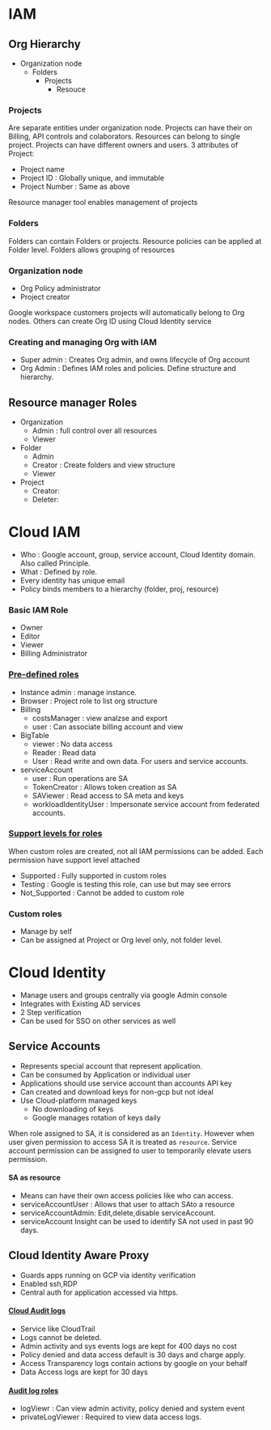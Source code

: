 # IAM

## Org Hierarchy
- Organization node
  - Folders
    - Projects
      - Resouce

### Projects
Are separate entities under organization node. Projects can have their on Billing, API controls and colaborators. Resources can belong to single project. Projects can have different owners and users. 
3 attributes of Project:

- Project name
-  Project ID    : Globally unique, and immutable
- Project Number : Same as above

Resource manager tool enables management of projects

### Folders
Folders can contain Folders or projects. Resource policies can be applied at Folder level.  Folders allows grouping of resources

### Organization node
- Org Policy administrator
- Project creator

Google workspace customers projects will automatically belong to Org nodes. Others can create Org ID using Cloud Identity service 

### Creating and managing Org with IAM
- Super admin : Creates Org admin, and owns lifecycle of Org account
- Org Admin : Defines IAM roles and policies. Define structure and hierarchy.

## Resource manager Roles

- Organization
    - Admin : full control over all resources
    - Viewer 
- Folder
    - Admin
    - Creator : Create folders and view structure
    - Viewer
- Project
    - Creator:
    - Deleter:

# Cloud IAM
- Who : Google account, group, service account, Cloud Identity domain. Also called Principle.
- What : Defined by role.
- Every identity has unique email
- Policy binds members to a hierarchy (folder, proj, resource)

### Basic IAM Role
- Owner
- Editor
- Viewer
- Billing Administrator

### [Pre-defined roles](https://cloud.google.com/iam/docs/understanding-roles)

- Instance admin : manage instance. 
- Browser : Project role to list org structure
- Billing
    - costsManager : view analzse and export
    - user : Can associate billing account and view
- BigTable
    - viewer  : No data access
    - Reader  : Read data
    - User    : Read write and own data. For users and service accounts.
- serviceAccount
    - user : Run operations are SA
    - TokenCreator  : Allows token creation as SA
    - SAViewer : Read access to SA meta and keys
    - workloadIdentityUser : Impersonate service account from federated accounts.

### [Support levels for roles](https://cloud.google.com/iam/docs/custom-roles-permissions-support)
When custom roles are created, not all IAM permissions can be added. Each permission have support level attached

- Supported     : Fully supported in custom roles
- Testing       : Google is testing this role, can use but may see errors
- Not_Supported : Cannot be added to custom role

### Custom roles
- Manage by self
- Can be assigned at Project or Org level only, not folder level.


# Cloud Identity
- Manage users and groups centrally via google Admin console
- Integrates with Existing AD services
- 2 Step verification
- Can be used for SSO on other services as well

## Service Accounts

- Represents special account that represent application. 
- Can be consumed by Application or individual user
- Applications should use service account than accounts API key
- Can created and download keys for non-gcp but not ideal
- Use Cloud-platform managed keys 
    - No downloading of keys
    - Google manages rotation of keys daily

When role assigned to SA, it is considered as an `Identity`. However when user given permission to access SA it is treated as `resource`. Service account permission can be assigned to user to temporarily elevate users permission. 

#### SA as resource
- Means can have their own access policies like who can access. 
- serviceAccountUser : Allows that user to attach SAto a resource
- serviceAccountAdmin: Edit,delete,disable serviceAccount.
- serviceAccount Insight can be used to identify SA not used in past 90 days.

## Cloud Identity Aware Proxy
- Guards apps running on GCP via identity verification
- Enabled ssh,RDP 
- Central auth for application accessed via https. 

#### [Cloud Audit logs](https://cloud.google.com/logging/docs/audit)

- Service like CloudTrail
- Logs cannot be deleted.
- Admin activity and sys events logs  are kept for 400 days no cost
- Policy denied and data access default is 30 days and charge apply. 
- Access Transparency logs contain actions by google on your behalf
- Data Access logs are kept for 30 days

#### [Audit log roles](https://cloud.google.com/logging/docs/access-control)

- logViewr  : Can view admin activity, policy denied and system event
- privateLogViewer : Required to view data access logs.